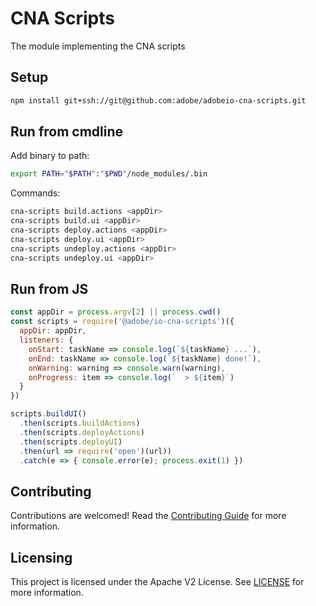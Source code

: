 # CNA Scripts

The module implementing the CNA scripts

## Setup

```bash
npm install git+ssh://git@github.com:adobe/adobeio-cna-scripts.git
```

## Run from cmdline

Add binary to path:

```bash
export PATH="$PATH":"$PWD"/node_modules/.bin
```

Commands:

```bash
cna-scripts build.actions <appDir>
cna-scripts build.ui <appDir>
cna-scripts deploy.actions <appDir>
cna-scripts deploy.ui <appDir>
cna-scripts undeploy.actions <appDir>
cna-scripts undeploy.ui <appDir>
```

## Run from JS

```js
const appDir = process.argv[2] || process.cwd()
const scripts = require('@adobe/io-cna-scripts')({
  appDir: appDir,
  listeners: {
    onStart: taskName => console.log(`${taskName} ...`),
    onEnd: taskName => console.log(`${taskName} done!`),
    onWarning: warning => console.warn(warning),
    onProgress: item => console.log(`  > ${item}`)
  }
})

scripts.buildUI()
  .then(scripts.buildActions)
  .then(scripts.deployActions)
  .then(scripts.deployUI)
  .then(url => require('open')(url))
  .catch(e => { console.error(e); process.exit(1) })
```

## Contributing

Contributions are welcomed! Read the [Contributing Guide](./.github/CONTRIBUTING.md) for more information.

## Licensing

This project is licensed under the Apache V2 License. See [LICENSE](LICENSE) for more information.

